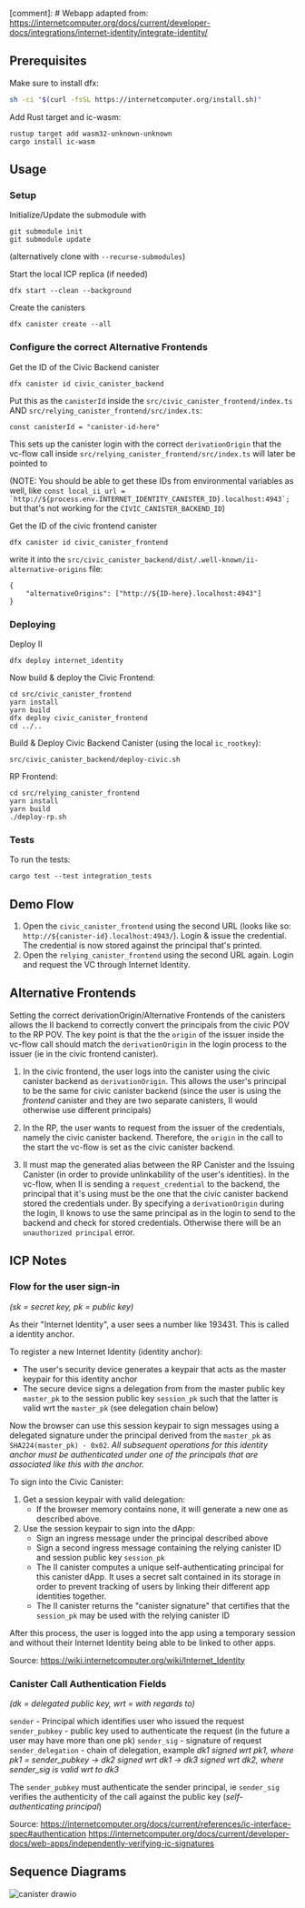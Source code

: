 [comment]: # Webapp adapted from: https://internetcomputer.org/docs/current/developer-docs/integrations/internet-identity/integrate-identity/

## Prerequisites
Make sure to install dfx: 
```bash
sh -ci "$(curl -fsSL https://internetcomputer.org/install.sh)"
```
Add Rust target and ic-wasm:
```
rustup target add wasm32-unknown-unknown
cargo install ic-wasm
```



## Usage
### Setup
Initialize/Update the submodule with 
```
git submodule init
git submodule update 
```
(alternatively clone with `--recurse-submodules`)

Start the local ICP replica (if needed) 
```
dfx start --clean --background 
```

Create the canisters 
```
dfx canister create --all
```

### Configure the correct Alternative Frontends
Get the ID of the Civic Backend canister
```
dfx canister id civic_canister_backend
```

Put this as the `canisterId` inside the `src/civic_canister_frontend/index.ts` AND `src/relying_canister_frontend/src/index.ts`:
```
const canisterId = "canister-id-here" 
```
This sets up the canister login with the correct `derivationOrigin` that the vc-flow call inside `src/relying_canister_frontend/src/index.ts` will later be pointed to

(NOTE: You should be able to get these IDs from environmental variables as well, like ```const local_ii_url = `http://${process.env.INTERNET_IDENTITY_CANISTER_ID}.localhost:4943`;``` but that's not working for the `CIVIC_CANISTER_BACKEND_ID`)

Get the ID of the civic frontend canister 
```
dfx canister id civic_canister_frontend
```
write it into the `src/civic_canister_backend/dist/.well-known/ii-alternative-origins` file:
```
{
    "alternativeOrigins": ["http://${ID-here}.localhost:4943"]
}
```

### Deploying 
Deploy II
```
dfx deploy internet_identity
```

Now build & deploy the Civic Frontend:
```
cd src/civic_canister_frontend
yarn install
yarn build
dfx deploy civic_canister_frontend
cd ../..
```

Build & Deploy Civic Backend Canister (using the local `ic_rootkey`):
```
src/civic_canister_backend/deploy-civic.sh
```


RP Frontend: 
```
cd src/relying_canister_frontend
yarn install
yarn build
./deploy-rp.sh
```

### Tests
To run the tests:
```
cargo test --test integration_tests
```

## Demo Flow

1. Open the ```civic_canister_frontend``` using the second URL (looks like so: `http://${canister-id}.localhost:4943/`). Login & issue the credential. The credential is now stored against the principal that's printed. 
2. Open the ```relying_canister_frontend``` using the second URL again. Login and request the VC through Internet Identity. 

## Alternative Frontends 

Setting the correct derivationOrigin/Alternative Frontends of the canisters allows the II backend to correctly convert the principals from the civic POV to the RP POV. The key point is that the the `origin` of the issuer inside the vc-flow call should match the `derivationOrigin` in the login process to the issuer (ie in the civic frontend canister).

1. In the civic frontend, the user logs into the canister using the civic canister backend as `derivationOrigin`. This allows the user's principal to be the same for civic canister backend (since the user is using the _frontend_ canister and they are two separate canisters, II would otherwise use different principals)
2. In the RP, the user wants to request from the issuer of the credentials, namely the civic canister backend. Therefore, the `origin` in the call to the start the vc-flow is set as the civic canister backend. 

3. II must map the generated alias between the RP Canister and the Issuing Canister (in order to provide unlinkability of the user's identities). In the vc-flow, when II is sending a `request_credential` to the backend, the principal that it's using must be the one that the civic canister backend stored the credentials under. By specifying a `derivationOrigin` during the login, II knows to use the same principal as in the login to send to the backend and check for stored credentials. Otherwise there will be an `unauthorized principal` error. 

   
## ICP Notes

### Flow for the user sign-in 
*(sk = secret key, pk = public key)*

As their "Internet Identity", a user sees a number like 193431. This is called a identity anchor. 

To register a new Internet Identity (identity anchor):
- The user's security device generates a keypair that acts as the master keypair for this identity anchor
- The secure device signs a delegation from from the master public key `master_pk` to the session public key `session_pk` such that the latter is valid wrt the `master_pk` (see delegation chain below)

Now the browser can use this session keypair to sign messages using a delegated signature under the principal derived from the `master_pk` as `SHA224(master_pk) · 0x02`. *All subsequent operations for this identity anchor must be authenticated under one of the principals that are associated like this with the anchor.*

To sign into the Civic Canister: 
1. Get a session keypair with valid delegation:
    - If the browser memory contains none, it will generate a new one as described above. 
2. Use the session keypair to sign into the dApp:
    - Sign an ingress message under the principal described above
    - Sign a second ingress message containing the relying canister ID and session public key `session_pk` 
    - The II canister computes a unique self-authenticating principal for this canister dApp. It uses a secret salt contained in its storage in order to prevent tracking of users by linking their different app identities together. 
    - The II canister returns the "canister signature" that certifies that the `session_pk` may be used with the relying canister ID
    
After this process, the user is logged into the app using a temporary session and without their Internet Identity being able to be linked to other apps. 

Source: https://wiki.internetcomputer.org/wiki/Internet_Identity

### Canister Call Authentication Fields
*(dk = delegated public key, wrt = with regards to)*

```sender``` - Principal which identifies user who issued the request
```sender_pubkey``` - public key used to authenticate the request (in the future a user may have more than one pk)
```sender_sig``` - signature of request
```sender_delegation``` - chain of delegation, example
 *dk1 signed wrt pk1, where pk1 = sender_pubkey -> dk2 signed wrt dk1 -> dk3 signed wrt dk2, where sender_sig is valid wrt to dk3*
 
 The ```sender_pubkey``` must authenticate the sender principal, ie ```sender_sig``` verifies the authenticity of the call against the public key (*self-authenticating principal*)

Source:
https://internetcomputer.org/docs/current/references/ic-interface-spec#authentication
https://internetcomputer.org/docs/current/developer-docs/web-apps/independently-verifying-ic-signatures

## Sequence Diagrams 
![canister drawio](https://github.com/civicteam/icp-civic-canister/assets/66886792/72ef5395-5751-4597-b25c-878b50ef8a85)



